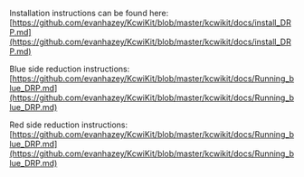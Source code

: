 Installation instructions can be found here: [https://github.com/evanhazey/KcwiKit/blob/master/kcwikit/docs/install_DRP.md](https://github.com/evanhazey/KcwiKit/blob/master/kcwikit/docs/install_DRP.md)

Blue side reduction instructions: [https://github.com/evanhazey/KcwiKit/blob/master/kcwikit/docs/Running_blue_DRP.md](https://github.com/evanhazey/KcwiKit/blob/master/kcwikit/docs/Running_blue_DRP.md)

Red side reduction instructions: [https://github.com/evanhazey/KcwiKit/blob/master/kcwikit/docs/Running_blue_DRP.md](https://github.com/evanhazey/KcwiKit/blob/master/kcwikit/docs/Running_blue_DRP.md)
